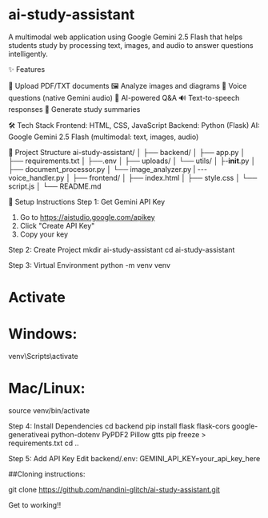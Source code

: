 # ai-study-assistant
A multimodal web application using Google Gemini 2.5 Flash that helps students study by
processing text, images, and audio to answer questions intelligently.

✨ Features

📄 Upload PDF/TXT documents
🖼 Analyze images and diagrams
🎤 Voice questions (native Gemini audio)
💬 AI-powered Q&A
🔊 Text-to-speech responses
📝 Generate study summaries

🛠 Tech Stack
Frontend: HTML, CSS, JavaScript
Backend: Python (Flask)
AI: Google Gemini 2.5 Flash (multimodal: text, images, audio)

📁 Project Structure
ai-study-assistant/
│
├── backend/
│ ├── app.py
│ ├── requirements.txt
│ ├──.env
│ ├── uploads/
│ └── utils/
│ ├-__init__.py
│ ├── document_processor.py
│ └── image_analyzer.py
| ---voice_handler.py
│
├── frontend/
│ ├── index.html
│ ├── style.css
│ └── script.js
│
└── README.md

🚀 Setup Instructions
Step 1: Get Gemini API Key
1. Go to https://aistudio.google.com/apikey
2. Click "Create API Key"
3. Copy your key
   
Step 2: Create Project
mkdir ai-study-assistant
cd ai-study-assistant

Step 3: Virtual Environment
python -m venv venv
# Activate
# Windows:
venv\Scripts\activate
# Mac/Linux:
source venv/bin/activate

Step 4: Install Dependencies
cd backend
pip install flask flask-cors google-generativeai python-dotenv PyPDF2 Pillow gtts
pip freeze > requirements.txt
cd ..

Step 5: Add API Key
Edit backend/.env:
GEMINI_API_KEY=your_api_key_here

##Cloning instructions:

git clone https://github.com/nandini-glitch/ai-study-assistant.git

Get to working!!

